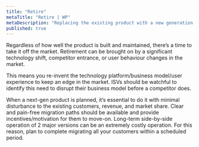 ```yaml
---
title: "Retire"
metaTitle: "Retire | WP"
metaDescription: "Replacing the existing product with a new generation product."
published: true
---
```


Regardless of how well the product is built and maintained, there’s a time to take it off the market. Retirement can be brought on by a significant technology shift, competitor entrance, or user behaviour changes in the market.

This means you re-invent the technology platform/business model/user experience to keep an edge in the market. ISVs should be watchful to identify this need to disrupt their business model before a competitor does.

When a next-gen product is planned, it’s essential to do it with minimal disturbance to the existing customers, revenue, and market share. Clear and pain-free migration paths should be available and provide incentives/motivation for them to move-on. Long-term side-by-side operation of 2 major versions can be an extremely costly operation. For this reason, plan to complete migrating all your customers within a scheduled period.

